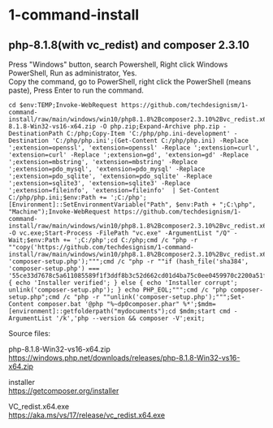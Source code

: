 # 1-command-install

## php-8.1.8(with vc_redist) and composer 2.3.10

Press "Windows" button, search Powershell, Right click Windows PowerShell, Run as administrator, Yes.  
Copy the command, go to PowerShell, right click the PowerShell (means paste), Press Enter to run the command.  

```
cd $env:TEMP;Invoke-WebRequest https://github.com/techdesignism/1-command-install/raw/main/windows/win10/php8.1.8%2Bcomposer2.3.10%2Bvc_redist.x64_2022/php-8.1.8-Win32-vs16-x64.zip -O php.zip;Expand-Archive php.zip -DestinationPath C:/php;Copy-Item 'C:/php/php.ini-development' -Destination 'C:/php/php.ini';(Get-Content C:/php/php.ini) -Replace ';extension=openssl', 'extension=openssl' -Replace ';extension=curl', 'extension=curl' -Replace ';extension=gd', 'extension=gd' -Replace ';extension=mbstring', 'extension=mbstring' -Replace ';extension=pdo_mysql', 'extension=pdo_mysql' -Replace ';extension=pdo_sqlite', 'extension=pdo_sqlite' -Replace ';extension=sqlite3', 'extension=sqlite3' -Replace ';extension=fileinfo', 'extension=fileinfo'  | Set-Content C:/php/php.ini;$env:Path += ';C:/php';[Environment]::SetEnvironmentVariable("Path", $env:Path + ";C:\php", "Machine");Invoke-WebRequest https://github.com/techdesignism/1-command-install/raw/main/windows/win10/php8.1.8%2Bcomposer2.3.10%2Bvc_redist.x64_2022/VC_redist.x64.exe -O vc.exe;Start-Process -FilePath "vc.exe" -ArgumentList "/Q" -Wait;$env:Path += ';C:/php';cd C:/php;cmd /c "php -r ""copy('https://github.com/techdesignism/1-command-install/raw/main/windows/win10/php8.1.8%2Bcomposer2.3.10%2Bvc_redist.x64_2022/installer', 'composer-setup.php');""";cmd /c "php -r ""if (hash_file('sha384', 'composer-setup.php') === '55ce33d7678c5a611085589f1f3ddf8b3c52d662cd01d4ba75c0ee0459970c2200a51f492d557530c71c15d8dba01eae') { echo 'Installer verified'; } else { echo 'Installer corrupt'; unlink('composer-setup.php'); } echo PHP_EOL;""";cmd /c "php composer-setup.php";cmd /c "php -r ""unlink('composer-setup.php');""";Set-Content composer.bat '@php "%~dp0composer.phar" %*';$mdm=[environment]::getfolderpath("mydocuments");cd $mdm;start cmd -ArgumentList '/k','php --version && composer -V';exit;
```

Source files:  

php-8.1.8-Win32-vs16-x64.zip  
https://windows.php.net/downloads/releases/php-8.1.8-Win32-vs16-x64.zip

installer  
https://getcomposer.org/installer

VC_redist.x64.exe  
https://aka.ms/vs/17/release/vc_redist.x64.exe
